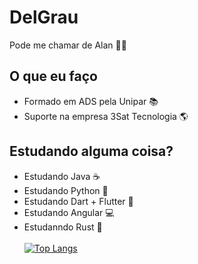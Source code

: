 
# DelGrau
Pode me chamar de Alan 👊😎
         
## O que eu faço

- Formado em ADS pela Unipar 📚
- Suporte na empresa 3Sat Tecnologia 🌎
  
## Estudando alguma coisa?

- Estudando Java ☕
- Estudando Python 🐍
- Estudando Dart + Flutter 📱
- Estudando Angular 💻
- Estudanndo Rust 🦀
 <br><br>
[![Top Langs](https://github-readme-stats.vercel.app/api/top-langs/?username=DelGrau&theme=radical&layout=compact)](https://github.com/anuraghazra/github-readme-stats)
